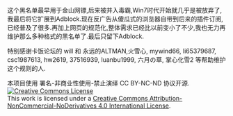 这个黑名单最早用于金山网镖,后来被并入毒霸,Win7时代开始就几乎是被放弃了,我最后将它扩展到Adblock.现在反广告从傻瓜式的浏览器自带到后来的插件订阅,已经普及了很多.再加上网页的规范化,整体需求已经比以前变小了不少,我也无力再维护那么多种格式的黑名单了.最后只留下Adblock.

特别感谢卡饭论坛的 will 和 永远的ALTMAN,火雪心, mywind66, li65379687, csc1987613, hw2619, 37516939, luanbu1999, 六月の草, 掌心化雪2 等帮助维护这个规则的人.



本项目使用 署名-非商业性使用-禁止演绎 CC BY-NC-ND 协议开源.
[![Creative Commons License](https://i.creativecommons.org/l/by-nc-nd/4.0/88x31.png)](https://creativecommons.org/licenses/by-nc-nd/4.0/)  
This work is licensed under a [Creative Commons Attribution-NonCommercial-NoDerivatives 4.0 International License](https://creativecommons.org/licenses/by-nc-nd/4.0/).
